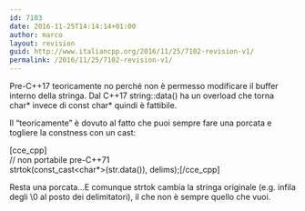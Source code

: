 ```yaml
---
id: 7103
date: 2016-11-25T14:14:14+01:00
author: marco
layout: revision
guid: http://www.italiancpp.org/2016/11/25/7102-revision-v1/
permalink: /2016/11/25/7102-revision-v1/
---
```

Pre-C++17 teoricamente no perché non è permesso modificare il buffer interno della stringa. Dal C++17 string::data() ha un overload che torna char\* invece di const char\* quindi è fattibile.

Il &#8220;teoricamente&#8221; è dovuto al fatto che puoi sempre fare una porcata e togliere la constness con un cast:

[cce_cpp]  
// non portabile pre-C++71  
strtok(const\_cast<char*>(str.data()), delims);[/cce\_cpp]

Resta una porcata&#8230;E comunque strtok cambia la stringa originale (e.g. infila degli \0 al posto dei delimitatori), il che non è sempre quello che vuoi.